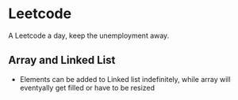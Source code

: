 # Leetcode
A Leetcode a day, keep the unemployment away.

## Array and Linked List
- Elements can be added to Linked list indefinitely, while array will eventyally get filled or have to be resized

